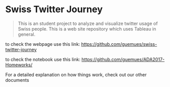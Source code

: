 # Swiss Twitter Journey

> This is an student project to analyze and visualize twitter usage of Swiss people.
> This is a web site repository which uses Tableau in general.

to check the webpage use this link: https://github.com/guemues/swiss-twitter-journey

to check the notebook use this link: https://github.com/guemues/ADA2017-Homeworks/

For a detailed explanation on how things work, check out our other documents
